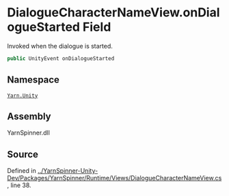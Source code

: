 <!-- This file was generated by a tool. Do not edit this file by hand. -->

# DialogueCharacterNameView.onDialogueStarted Field

Invoked when the dialogue is started.


```csharp
public UnityEvent onDialogueStarted
```



## Namespace
[`Yarn.Unity`](/api/csharp/yarn.unity/README.md)

## Assembly
YarnSpinner.dll

## Source
Defined in [../YarnSpinner-Unity-Dev/Packages/YarnSpinner/Runtime/Views/DialogueCharacterNameView.cs](https://github.com/YarnSpinnerTool/YarnSpinner-Unity//blob/develop/Runtime/Views/DialogueCharacterNameView.cs#L38), line 38.

